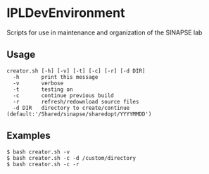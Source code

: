 IPLDevEnvironment
=================

Scripts for use in maintenance and organization of the SINAPSE lab

Usage
-----

    creator.sh [-h] [-v] [-t] [-c] [-r] [-d DIR]
      -h       print this message
      -v       verbose
      -t       testing on
      -c       continue previous build
      -r       refresh/redownload source files
      -d DIR   directory to create/continue (default:'/Shared/sinapse/sharedopt/YYYYMMDD')

Examples
--------

    $ bash creator.sh -v
    $ bash creator.sh -c -d /custom/directory
    $ bash creator.sh -c -r
